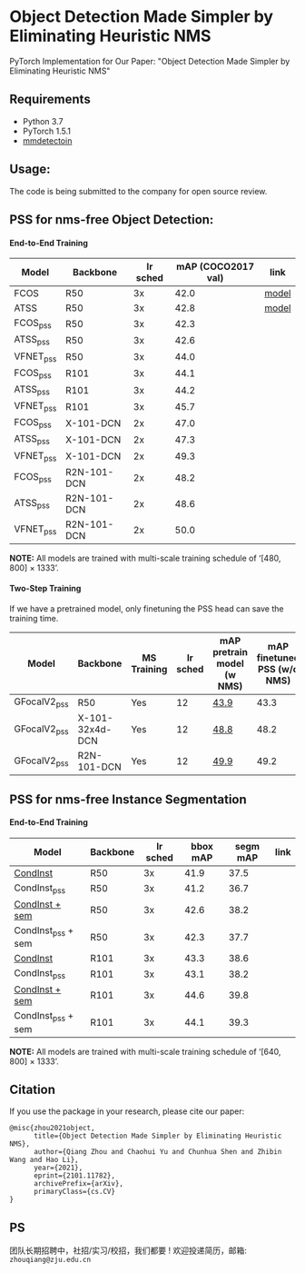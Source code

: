 # Object Detection Made Simpler by Eliminating Heuristic NMS
PyTorch Implementation for Our Paper: "Object Detection Made Simpler by Eliminating Heuristic NMS"


## Requirements
* Python 3.7
* PyTorch 1.5.1
* [mmdetectoin](https://github.com/open-mmlab/mmdetection)

## Usage:

The code is being submitted to the company for open source review.

## PSS for nms-free Object Detection:

#### End-to-End Training

|  Model | Backbone | lr sched | mAP (COCO2017 val) | link
| ------------ | ------------ |------------ |------------ |------------ |
| FCOS | R50  | 3x | 42.0 | [model](http://ai4prz5kwonline.oss-cn-zhangjiakou.aliyuncs.com/jianchong_new%2Ffcos_r50-caffe_coco-480-800-3x.pth?Expires=1931844166&OSSAccessKeyId=FbmV29ZaCO4CLhjO&Signature=7pHiB3dhpl5lgzxJaR5i5J87dBA%3D) |
| ATSS | R50 | 3x | 42.8 | [model](http://ai4prz5kwonline.oss-cn-zhangjiakou.aliyuncs.com/jianchong_new%2Fatss_r50-caffe_coco-480-800-3x.pth?Expires=2416484320&OSSAccessKeyId=FbmV29ZaCO4CLhjO&Signature=JnsqZMLOWd6grL%2F6thoa4kITlWM%3D) |
| FCOS<sub>pss</sub> | R50  | 3x | 42.3 |  |
| ATSS<sub>pss</sub> | R50  | 3x | 42.6 |  |
| VFNET<sub>pss</sub> | R50 | 3x | 44.0 |  |
| FCOS<sub>pss</sub> | R101  | 3x | 44.1 |  |
| ATSS<sub>pss</sub> | R101 | 3x | 44.2 |  |
| VFNET<sub>pss</sub> | R101 | 3x | 45.7 |  |
| FCOS<sub>pss</sub> | X-101-DCN  | 2x | 47.0 |  |
| ATSS<sub>pss</sub> | X-101-DCN  | 2x | 47.3 |  |
| VFNET<sub>pss</sub> | X-101-DCN | 2x | 49.3 |  |
| FCOS<sub>pss</sub> | R2N-101-DCN | 2x | 48.2 |  |
| ATSS<sub>pss</sub> | R2N-101-DCN  | 2x | 48.6 |  |
| VFNET<sub>pss</sub> | R2N-101-DCN | 2x | 50.0 |  |

**NOTE:** All models are trained with multi-scale training schedule of ‘[480, 800] $\times$ 1333’.

#### Two-Step Training
If we have a pretrained model, only finetuning the PSS head can save the training time.

| Model  | Backbone  | MS Training  | lr sched  | mAP <br> pretrain model (w NMS)  | mAP <br> finetuned PSS (w/o NMS)
| ------------ | ------------ | ------------ | ------------ | ------------ |------------ |
| GFocalV2<sub>pss</sub>  | R50  | Yes  | 12  | [43.9](https://github.com/implus/GFocalV2 "43.9")  |43.3 |
| GFocalV2<sub>pss</sub> | X-101-32x4d-DCN  | Yes | 12  | [48.8](https://github.com/implus/GFocalV2 "48.8")  | 48.2 |
| GFocalV2<sub>pss</sub> | R2N-101-DCN | Yes | 12 | [49.9](https://github.com/implus/GFocalV2 "49.9") | 49.2 |



## PSS for nms-free Instance Segmentation

#### End-to-End Training

|  Model | Backbone  | lr sched | bbox mAP  | segm mAP | link
| ------------ | ------------ | ------------ |------------ |------------ |------------ |
| [CondInst](https://github.com/aim-uofa/AdelaiDet/tree/master/configs/CondInst)  | R50  | 3x | 41.9 | 37.5 | |
| CondInst<sub>pss</sub> | R50  | 3x | 41.2 | 36.7 | |
| [CondInst + sem](https://github.com/aim-uofa/AdelaiDet/tree/master/configs/CondInst)  | R50  | 3x | 42.6 | 38.2 | |
| CondInst<sub>pss</sub> + sem | R50  | 3x | 42.3 | 37.7 | |
| [CondInst](https://github.com/aim-uofa/AdelaiDet/tree/master/configs/CondInst)  | R101  | 3x | 43.3 | 38.6 | |
| CondInst<sub>pss</sub> | R101  | 3x | 43.1 | 38.2 | |
| [CondInst + sem](https://github.com/aim-uofa/AdelaiDet/tree/master/configs/CondInst)  | R101  | 3x | 44.6 | 39.8 | |
| CondInst<sub>pss</sub> + sem | R101  | 3x | 44.1 | 39.3 | |

**NOTE:** All models are trained with multi-scale training schedule of ‘[640, 800] $\times$ 1333’.

## Citation
If you use the package in your research, please cite our paper:
```
@misc{zhou2021object,
      title={Object Detection Made Simpler by Eliminating Heuristic NMS}, 
      author={Qiang Zhou and Chaohui Yu and Chunhua Shen and Zhibin Wang and Hao Li},
      year={2021},
      eprint={2101.11782},
      archivePrefix={arXiv},
      primaryClass={cs.CV}
}
```

## PS
团队长期招聘中，社招/实习/校招，我们都要 !
欢迎投递简历，邮箱: `zhouqiang@zju.edu.cn`
